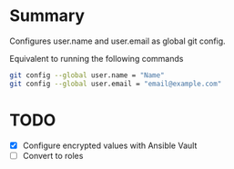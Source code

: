 # Summary
Configures user.name and user.email as global git config.

Equivalent to running the following commands

```sh
git config --global user.name = "Name"
git config --global user.email = "email@example.com"
```

# TODO
- [x] Configure encrypted values with Ansible Vault
- [ ] Convert to roles
